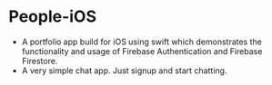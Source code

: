 # People-iOS

- A portfolio app build for iOS using swift which demonstrates the functionality and usage of Firebase Authentication and Firebase Firestore.
- A very simple chat app. Just signup and start chatting.
